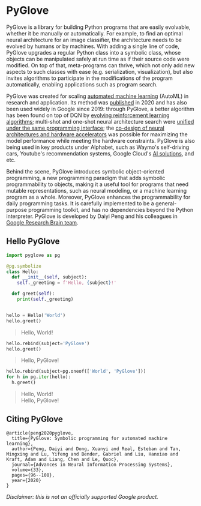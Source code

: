 # PyGlove

PyGlove is a library for building Python programs that are easily evolvable,
whether it be manually or automatically. For example, to find an optimal neural
architecture for an image classifier, the architecture needs to be evolved by
humans or by machines. With adding a single line of code, PyGlove upgrades a
regular Python class into a symbolic class, whose objects can be manipulated
safely at run time as if their source code were modified. On top of that,
meta-programs can thrive, which not only add new aspects to such classes with
ease (e.g. serialization, visualization), but also invites algorithms to
participate in the modifications of the program automatically, enabling
applications such as program search.

PyGlove was created for scaling [automated machine learning](https://en.wikipedia.org/wiki/Automated_machine_learning) (AutoML) in
research and application. Its method was [published](https://proceedings.neurips.cc/paper/2020/file/012a91467f210472fab4e11359bbfef6-Paper.pdf)
in 2020 and has also been used widely in Google since 2019: through PyGlove, a
better algorithm has been found on top of DQN by
[evolving reinforcement learning algorithms](https://ai.googleblog.com/2021/04/evolving-reinforcement-learning.html); multi-shot and one-shot neural architecture search were
[unified under the same programming interface](https://proceedings.neurips.cc/paper/2020/file/012a91467f210472fab4e11359bbfef6-Paper.pdf);
the [co-design of neural architectures and hardware accelerators](https://proceedings.mlsys.org/paper/2022/file/31fefc0e570cb3860f2a6d4b38c6490d-Paper.pdf)
was possible for maximizing the model performance while meeting the hardware
constraints. PyGlove is also being used in key products under Alphabet, such as
Waymo's self-driving cars, Youtube's recommendation systems, Google Cloud's
[AI solutions](https://cloud.google.com/blog/products/ai-machine-learning/vertex-ai-nas-makes-the-most--advanced-ml-modeling-possible), and etc.

Behind the scene, PyGlove introduces symbolic object-oriented programming, a new
programming paradigm that adds symbolic programmability to objects, making it a
useful tool for programs that need mutable representations, such as neural
modeling, or a machine learning program as a whole. Moreover, PyGlove enhances
the programmability for daily programming tasks. It is carefully implemented to
be a general-purpose programming toolkit, and has no dependencies beyond the
Python interpreter. PyGlove is developed by Daiyi Peng and his colleagues in
[Google Research Brain team](https://research.google/teams/brain/).


## Hello PyGlove

```python
import pyglove as pg

@pg.symbolize
class Hello:
  def __init__(self, subject):
    self._greeting = f'Hello, {subject}!'

  def greet(self):
    print(self._greeting)


hello = Hello('World')
hello.greet()
```
> Hello, World!

```python
hello.rebind(subject='PyGlove')
hello.greet()
```
> Hello, PyGlove!

```python
hello.rebind(subject=pg.oneof(['World', 'PyGlove']))
for h in pg.iter(hello):
  h.greet()
```
> Hello, World!<br>
> Hello, PyGlove!


## Citing PyGlove

```
@article{peng2020pyglove,
  title={PyGlove: Symbolic programming for automated machine learning},
  author={Peng, Daiyi and Dong, Xuanyi and Real, Esteban and Tan, Mingxing and Lu, Yifeng and Bender, Gabriel and Liu, Hanxiao and Kraft, Adam and Liang, Chen and Le, Quoc},
  journal={Advances in Neural Information Processing Systems},
  volume={33},
  pages={96--108},
  year={2020}
}
```

*Disclaimer: this is not an officially supported Google product.*
